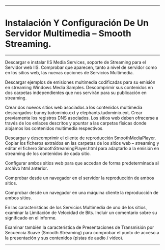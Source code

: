 ___

# **Instalación Y Configuración De Un Servidor Multimedia – Smooth Streaming.**

---

Descargar e instalar IIS Media Services, soporte de Streaming para el Servidor web IIS. Comprobar que aparecen, tanto a nivel de servidor como en los sitios web, las nuevas opciones de Servicios Multimedia.

Descargar ejemplos de emisiones multimedia codificadas para su emisión en streaming Windows Media Samples. Descomprimir sus contenidos en dos carpetas independientes que nos servirán para su publicación en streaming.

Crear dos nuevos sitios web asociados a los contenidos multimedia descargados: bunny.tudominio.ext y elephants.tudominio.ext. Crear previamente los registros DNS asociados. Los sitios web deben ofrecerse a través de los enlaces descritos y apuntar a las carpetas físicas donde alojamos los contenidos multimedia respectivos.

Descargar y descomprimir el cliente de reproducción SmoothMediaPlayer. Copiar los ficheros extraidos en las carpetas de los sitios web – streaming y editar el fichero SmoothStreamingPlayer.html para adaptarlo a la emisión en streaming de los contenidos de cada sitio.

Configurar ambos sitios web para que accedan de forma predeterminada al archivo html anterior.

Comprobar desde un navegador en el servidor la reproducción de ambos sitios.

Comprobar desde un navegador en una máquina cliente la reproducción de ambos sitios.

En las características de los Servicios Multimedia de uno de los sitios, examinar la Limitación de Velocidad de Bits. Incluir un comentario sobre su significado en el informe.

Examinar también la característica de Presentaciones de Transmisión por Secuencia Suave (Smooth Streaming) para comprobar el punto de acceso a la presentación y sus contenidos (pistas de audio / video).

---
